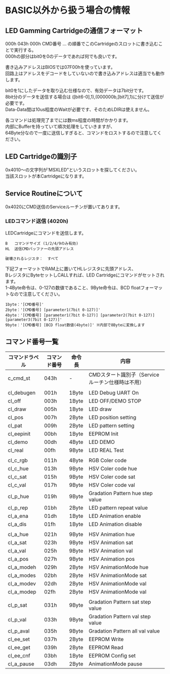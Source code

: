 # BASIC以外から扱う場合の情報  

## LED Gamming Cartridgeの通信フォーマット  
000h 043h 000h CMD番号 ... の順番でこのCartridgeのスロットに書き込むことで実行する。  
000hの部分はbit0を0のデータであれば何でも良いです。  

書き込みアドレスはBIOSでは07F00hを使っています。  
回路上はアドレスをデコードをしていないので書き込みアドレスは適当でも動作します。  

bit0を1にしたデータを取り込む仕様なので、有効データは7bit分です。  
8bit分のデータを送信する場合は ([bit6-0],1),(000000b,[bit7],1)に分けて送信が必要です。  
Data-Data間は10us程度のWaitが必要です、そのためLDIRは使えません。  

各コマンドは処理完了までには数ms程度の時間がかかります。  
内部にBufferを持っていて順次処理をしていきますが、  
64Byte分なので一度に送信しすぎると、コマンドをロストするので注意してください。  

## LED Cartridgeの識別子  
0x4010～の文字列が'MSXLED"というスロットを探してください。  
当該スロットが本Cartridgeになります。  

## Service Routineについて  
0x4020にCMD送信のServiceルーチンが置いてあります。  
### LEDコマンド送信 (4020h)  

<function>  
LEDCartridgeにコマンドを送信します。  
  
	B   コマンドサイズ (1/2/4/9のみ有効)  
	HL  送信CMDバッファーの先頭アドレス  

	破壊されるレジスタ：  すべて  

下記フォーマットでRAM上に置いてHLレジスタに先頭アドレス、  
BレジスタにByteセットしCALLすれば、LED Cartridgeにコマンドがセットされます。  
1-4Byte命令は、0-127の数値であること、9Byte命令は、BCD floatフォーマットなので注意してください。  

	1byte：'[CMD番号]'  
	2byte：'[CMD番号] [parameter1(7bit 0-127)]'  
	4byte：'[CMD番号] [parameter1(7bit 0-127)] [parameter2(7bit 0-127)] [parameter3(7bit 0-127)]'  
	9byte：'[CMD番号] [BCD float数値(4byte)]' ※内部で8Byteに変換します  


## コマンド番号一覧  


|コマンドラベル  | コマンド番号 | 命令長 | 内容 |
| - | - | - | - |
|c_cmd_st   |     043h	| - | CMDスタート識別子（Serviceルーチン仕様時は不用）  
|  |  |  |  |
|cl_debugen	|		001h | 1Byte | LED Debug UART On |
|cl_off      |     003h | 1Byte | LED OFF/DEMO STOP |
|cl_draw     |     005h | 1Byte | LED draw |
|cl_pos      |     007h | 2Byte | LED position setting |
|cl_pat      |     009h | 2Byte | LED pattern setting |
|cl_eepinit  |     00bh | 1Byte | EEPROM Init |
|cl_demo     |     00dh | 4Byte | LED DEMO |
|cl_real     |     00fh | 9Byte | LED REAL Test |
|  |  |  |  |
|cl_c_rgb    |     011h | 4Byte | RGB Coler code |
|cl_c_hue    |     013h | 9Byte | HSV Coler code hue |
|cl_c_sat    |     015h | 9Byte | HSV Coler code sat |
|cl_c_val    |     017h | 9Byte | HSV Coler code val |
|cl_p_hue    |     019h | 9Byte | Gradation Pattern hue step value |
|cl_p_rep    |     01bh | 2Byte | LED pattern repeat value |
|cl_a_ena| 01dh | 1Byte | LED Animation enable |
|cl_a_dis    | 01fh | 1Byte | LED Animation disable |
|  |  |  |  |
|cl_a_hue    | 021h | 9Byte | HSV Animation hue |
|cl_a_sat    | 023h | 9Byte | HSV Animation sat |
|cl_a_val    | 025h | 9Byte | HSV Animation val |
|cl_a_pos    | 027h | 9Byte | HSV Animation pos |
|cl_a_modeh  | 029h | 2Byte | HSV AnimationMode hue |
|cl_a_modes  | 02bh | 2Byte | HSV AnimationMode sat |
|cl_a_modev  | 02dh | 2Byte | HSV AnimationMode val |
|cl_a_modep  | 02fh | 2Byte | HSV AnimationMode val |
|  |  |  |  |
|cl_p_sat	| 031h | 9Byte | Gradation Pattern sat step value |
|cl_p_val	| 033h | 9Byte | Gradation Pattern val step value |
|cl_p_aval	| 035h | 9Byte | Gradation Pattern all val value  |
|cl_ee_set	| 037h | 2Byte | EEPROM Write |
|cl_ee_get	| 039h | 2Byte | EEPROM Read |
|cl_ee_cnf	| 03bh | 1Byte | EEPROM Config set |
|cl_a_pause  | 03dh | 2Byte | AnimationMode pause |
